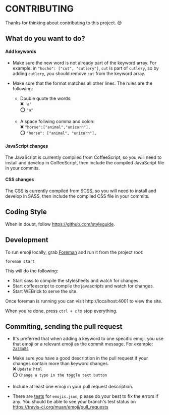 # CONTRIBUTING

Thanks for thinking about contributing to this project. :heart_eyes:

## What do you want to do?

#### Add keywords

- Make sure the new word is not already part of the keyword array. For example: in `"hocho": ["cut", "cutlery"]`, `cut` is part of `cutlery`, so by adding `cutlery`, you should remove `cut` from the keyword array.

- Make sure that the format matches all other lines. The rules are the following:
  - Double quote the words:<br>
    :x: `'a'`<br>
    :o: `"a"`

  - A space follwing comma and colon:<br>
    :x: `"horse":["animal","unicorn"],`<br>
    :o: `"horse": ["animal", "unicorn"],`

#### JavaScript changes

The JavaScript is currently compiled from CoffeeScript, so you will need to install and develop in CoffeeScript, then include the compiled JavaScript file in your commits.

#### CSS changes

The CSS is currently compiled from SCSS, so you will need to install and develop in SASS, then include the compiled CSS file in your commits.

## Coding Style

When in doubt, follow https://github.com/styleguide.

## Development

To run emoji locally, grab [Foreman](https://ddollar.github.io/foreman/) and run it from the project root:

`foreman start`

This will do the following:

- Start sass to compile the stylesheets and watch for changes.
- Start coffeescript to compile the javascripts and watch for changes.
- Start WEBrick to serve the site.

Once foreman is running you can visit http://localhost:4001 to view the site.

When you're done, press `ctrl + c` to stop everything.

## Commiting, sending the pull request

- It's preferred that when adding a keyword to one specific emoji, you use that emoji or a relevant emoji as the commit message. For example: [`2a34a84`](https://github.com/muan/emoji/commit/2a34a84576ec1565587bb78ff465844c835819ad)

- Make sure you have a good description in the pull request if your changes contain more than keyword changes.<br>
  :x: `Update html`<br>
  :o: `Change a typo in the toggle text button`

- Include at least one emoji in your pull request description.

- There are [tests](https://github.com/muan/emoji/blob/gh-pages/test.js) for `emojis.json`, please do your best to fix the errors if any. You should be able to see your branch's test status on https://travis-ci.org/muan/emoji/pull_requests
